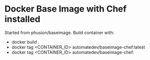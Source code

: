 # Docker Base Image with Chef installed

Started from phusion/baseimage.
Build container with:
* docker build .
* docker tag <CONTAINER_ID> automatedev/baseimage-chef:latest
* docker tag <CONTAINER_ID> automatedev/baseimage-chef:<version>

